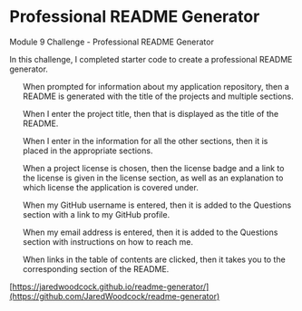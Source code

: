 # Professional README Generator
Module 9 Challenge - Professional README Generator

In this challenge, I completed starter code to create a professional README generator.
<ul>When prompted for information about my application repository, then a README is generated with the title of the projects and multiple sections.</ul>
<ul>When I enter the project title, then that is displayed as the title of the README.</ul>
<ul>When I enter in the information for all the other sections, then it is placed in the appropriate sections.</ul>
<ul>When a project license is chosen, then the license badge and a link to the license is given in the license section, as well as an explanation to which license the application is covered under.</ul>
<ul>When my GitHub username is entered, then it is added to the Questions section with a link to my GitHub profile.</ul>
<ul>When my email address is entered, then it is added to the Questions section with instructions on how to reach me.</ul>
<ul>When links in the table of contents are clicked, then it takes you to the corresponding section of the README.</ul>

[https://jaredwoodcock.github.io/readme-generator/](https://github.com/JaredWoodcock/readme-generator)

